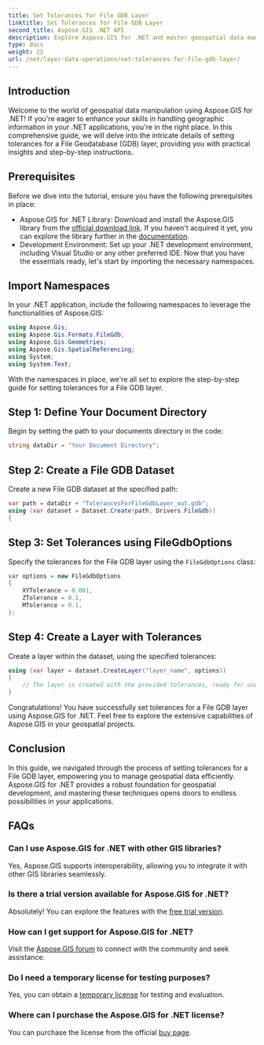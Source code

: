 ```yaml
---
title: Set Tolerances for File GDB Layer
linktitle: Set Tolerances for File GDB Layer
second_title: Aspose.GIS .NET API
description: Explore Aspose.GIS for .NET and master geospatial data manipulation. Set tolerances effortlessly with step-by-step guidance. Enhance your .NET applications now!
type: docs
weight: 22
url: /net/layer-data-operations/set-tolerances-for-file-gdb-layer/
---
```

## Introduction
Welcome to the world of geospatial data manipulation using Aspose.GIS for .NET! If you're eager to enhance your skills in handling geographic information in your .NET applications, you're in the right place. In this comprehensive guide, we will delve into the intricate details of setting tolerances for a File Geodatabase (GDB) layer, providing you with practical insights and step-by-step instructions.
## Prerequisites
Before we dive into the tutorial, ensure you have the following prerequisites in place:
- Aspose.GIS for .NET Library: Download and install the Aspose.GIS library from the [official download link](https://releases.aspose.com/gis/net/). If you haven't acquired it yet, you can explore the library further in the [documentation](https://reference.aspose.com/gis/net/).
- Development Environment: Set up your .NET development environment, including Visual Studio or any other preferred IDE.
Now that you have the essentials ready, let's start by importing the necessary namespaces.
## Import Namespaces
In your .NET application, include the following namespaces to leverage the functionalities of Aspose.GIS:
```csharp
using Aspose.Gis;
using Aspose.Gis.Formats.FileGdb;
using Aspose.Gis.Geometries;
using Aspose.Gis.SpatialReferencing;
using System;
using System.Text;
```
With the namespaces in place, we're all set to explore the step-by-step guide for setting tolerances for a File GDB layer.
## Step 1: Define Your Document Directory
Begin by setting the path to your documents directory in the code:
```csharp
string dataDir = "Your Document Directory";
```
## Step 2: Create a File GDB Dataset
Create a new File GDB dataset at the specified path:
```csharp
var path = dataDir + "TolerancesForFileGdbLayer_out.gdb";
using (var dataset = Dataset.Create(path, Drivers.FileGdb))
{
```
## Step 3: Set Tolerances using FileGdbOptions
Specify the tolerances for the File GDB layer using the `FileGdbOptions` class:
```csharp
var options = new FileGdbOptions
{
    XYTolerance = 0.001,
    ZTolerance = 0.1,
    MTolerance = 0.1,
};
```
## Step 4: Create a Layer with Tolerances
Create a layer within the dataset, using the specified tolerances:
```csharp
using (var layer = dataset.CreateLayer("layer_name", options))
{
    // The layer is created with the provided tolerances, ready for use in ArcGIS features/tools.
}
```
Congratulations! You have successfully set tolerances for a File GDB layer using Aspose.GIS for .NET. Feel free to explore the extensive capabilities of Aspose.GIS in your geospatial projects.
## Conclusion
In this guide, we navigated through the process of setting tolerances for a File GDB layer, empowering you to manage geospatial data efficiently. Aspose.GIS for .NET provides a robust foundation for geospatial development, and mastering these techniques opens doors to endless possibilities in your applications.
## FAQs
### Can I use Aspose.GIS for .NET with other GIS libraries?
Yes, Aspose.GIS supports interoperability, allowing you to integrate it with other GIS libraries seamlessly.
### Is there a trial version available for Aspose.GIS for .NET?
Absolutely! You can explore the features with the [free trial version](https://releases.aspose.com/).
### How can I get support for Aspose.GIS for .NET?
Visit the [Aspose.GIS forum](https://forum.aspose.com/c/gis/33) to connect with the community and seek assistance.
### Do I need a temporary license for testing purposes?
Yes, you can obtain a [temporary license](https://purchase.aspose.com/temporary-license/) for testing and evaluation.
### Where can I purchase the Aspose.GIS for .NET license?
You can purchase the license from the official [buy page](https://purchase.aspose.com/buy).
